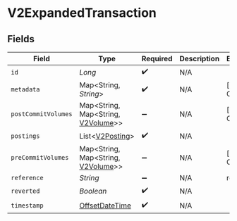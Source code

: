 # V2ExpandedTransaction


## Fields

| Field                                                                                     | Type                                                                                      | Required                                                                                  | Description                                                                               | Example                                                                                   |
| ----------------------------------------------------------------------------------------- | ----------------------------------------------------------------------------------------- | ----------------------------------------------------------------------------------------- | ----------------------------------------------------------------------------------------- | ----------------------------------------------------------------------------------------- |
| `id`                                                                                      | *Long*                                                                                    | :heavy_check_mark:                                                                        | N/A                                                                                       |                                                                                           |
| `metadata`                                                                                | Map<String, *String*>                                                                     | :heavy_check_mark:                                                                        | N/A                                                                                       | [object Object]                                                                           |
| `postCommitVolumes`                                                                       | Map<String, Map<String, [V2Volume](../../models/shared/V2Volume.md)>>                     | :heavy_minus_sign:                                                                        | N/A                                                                                       | [object Object]                                                                           |
| `postings`                                                                                | List<[V2Posting](../../models/shared/V2Posting.md)>                                       | :heavy_check_mark:                                                                        | N/A                                                                                       |                                                                                           |
| `preCommitVolumes`                                                                        | Map<String, Map<String, [V2Volume](../../models/shared/V2Volume.md)>>                     | :heavy_minus_sign:                                                                        | N/A                                                                                       | [object Object]                                                                           |
| `reference`                                                                               | *String*                                                                                  | :heavy_minus_sign:                                                                        | N/A                                                                                       | ref:001                                                                                   |
| `reverted`                                                                                | *Boolean*                                                                                 | :heavy_check_mark:                                                                        | N/A                                                                                       |                                                                                           |
| `timestamp`                                                                               | [OffsetDateTime](https://docs.oracle.com/javase/8/docs/api/java/time/OffsetDateTime.html) | :heavy_check_mark:                                                                        | N/A                                                                                       |                                                                                           |